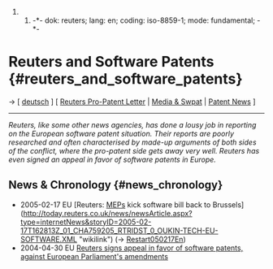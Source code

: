 1.  1.  -\*- dok: reuters; lang: en; coding: iso-8859-1; mode:
        fundamental; -\*-

# Reuters and Software Patents {#reuters_and_software_patents}

-\> \[ [ deutsch](ReutersDe "wikilink") \] \[ [ Reuters Pro-Patent
Letter](Icrt040430En "wikilink") \| [ Media &
Swpat](SwpatmediaEn "wikilink") \| [ Patent
News](SwpatcninoEn "wikilink") \]

------------------------------------------------------------------------

*Reuters, like some other news agencies, has done a lousy job in
reporting on the European software patent situation. Their reports are
poorly researched and often characterised by made-up arguments of both
sides of the conflict, where the pro-patent side gets away very well.
Reuters has even signed an appeal in favor of software patents in
Europe.*

## News & Chronology {#news_chronology}

-   2005-02-17 EU [Reuters: [MEPs](MEPs "wikilink") kick software bill
    back to
    Brussels](http://today.reuters.co.uk/news/newsArticle.aspx?type=internetNews&storyID=2005-02-17T162813Z_01_CHA759205_RTRIDST_0_OUKIN-TECH-EU-SOFTWARE.XML "wikilink")
    (-\> [Restart050217En](Restart050217En "wikilink"))
-   2004-04-30 EU [ Reuters signs appeal in favor of software patents,
    against European Parliament\'s amendments](Icrt040430En "wikilink")
